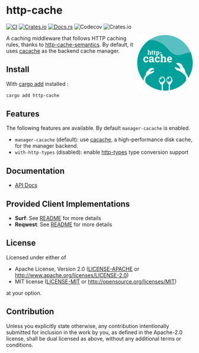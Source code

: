 # http-cache

[![CI](https://img.shields.io/github/workflow/status/06chaynes/http-cache/Rust?label=CI&style=for-the-badge)](https://github.com/06chaynes/http-cache/actions/workflows/rust.yml)
[![Crates.io](https://img.shields.io/crates/v/http-cache?style=for-the-badge)](https://crates.io/crates/http-cache)
[![Docs.rs](https://img.shields.io/docsrs/http-cache?style=for-the-badge)](https://docs.rs/http-cache)
![Codecov](https://img.shields.io/codecov/c/github/06chaynes/http-cache?style=for-the-badge)
![Crates.io](https://img.shields.io/crates/l/http-cache?style=for-the-badge)

<img align="right" src="https://raw.githubusercontent.com/06chaynes/http-cache/latest/.assets/images/http-cache_logo_bluegreen.svg" height="150px" alt="the http-cache logo">

A caching middleware that follows HTTP caching rules,
thanks to [http-cache-semantics](https://github.com/kornelski/rusty-http-cache-semantics).
By default, it uses [cacache](https://github.com/zkat/cacache-rs) as the backend cache manager.

## Install

With [cargo add](https://github.com/killercup/cargo-edit#Installation) installed :

```sh
cargo add http-cache
```

## Features

The following features are available. By default `manager-cacache` is enabled.

- `manager-cacache` (default): use [cacache](https://github.com/zkat/cacache-rs), a high-performance disk cache, for the manager backend.
- `with-http-types` (disabled): enable [http-types](https://github.com/http-rs/http-types) type conversion support

## Documentation

- [API Docs](https://docs.rs/http-cache)

## Provided Client Implementations
- **Surf**: See [README](http-cache-surf/README.md) for more details
- **Reqwest**: See [README](http-cache-reqwest/README.md) for more details

## License

Licensed under either of

- Apache License, Version 2.0
  ([LICENSE-APACHE](LICENSE-APACHE) or <http://www.apache.org/licenses/LICENSE-2.0>)
- MIT license
  ([LICENSE-MIT](LICENSE-MIT) or <http://opensource.org/licenses/MIT>)

at your option.

## Contribution

Unless you explicitly state otherwise, any contribution intentionally submitted
for inclusion in the work by you, as defined in the Apache-2.0 license, shall be
dual licensed as above, without any additional terms or conditions.
